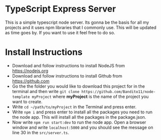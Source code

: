# TypeScript Express Server

 This is a simple typescript node server. Its gonna be the basis for all my projects and it uses npm libraries that I commonly
 use. This will be updated as time goes by. If you want to use it feel free to do so.

# Install Instructions
- Download and follow instructions to install NodeJS from https://nodejs.org
- Download and follow instructions to install Github from https://github.com 
- Go the the folder you would like to download this project for in the terminal and then write `git clone https://github.com/Bandito11/node-template myProject` where **myProject** is the name of the project you want to create.
- Write `cd ~/path/to/myProject` in the Terminal and press enter.
- Write `npm i` and press enter to install all the packages you need to run the node app. This will install all the packages in the package.json.
- Now write `npm run start:dev` to run the node app. Open a browser window and write `localhost:5000` and you should see the message on line 30 in the `src/server.ts`.


